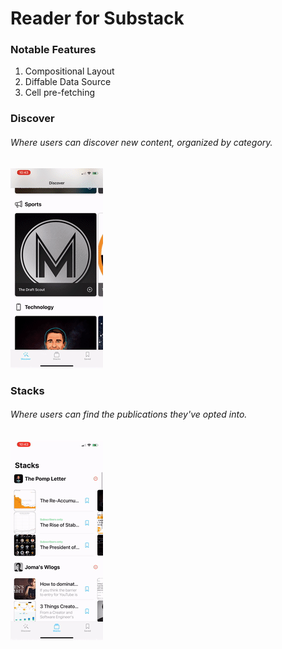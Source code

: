 # Reader for Substack

### Notable Features 

1. Compositional Layout 
1. Diffable Data Source 
1. Cell pre-fetching 

### Discover

###### Where users can discover new content, organized by category.

![GitHub Logo](/assets/discover.gif)

### Stacks 

###### Where users can find the publications they've opted into.

![GitHub Logo](/assets/stacks.gif)
